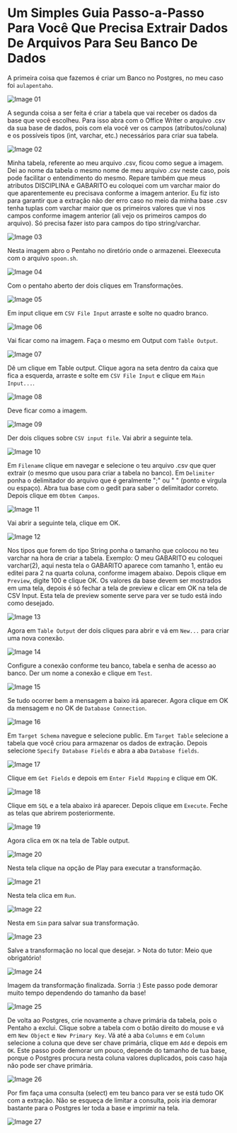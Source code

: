 # Um Simples Guia Passo-a-Passo Para Você Que Precisa Extrair Dados De Arquivos Para Seu Banco De Dados

A primeira coisa que fazemos é criar um Banco no Postgres, no meu caso foi `aulapentaho`.

![Image 01](https://github.com/netodeolino/Tutoriais/blob/master/Extraindo%20dados%20com%20o%20Pentaho/Images/img_01.png?raw=true)

A segunda coisa a ser feita é criar a tabela que vai receber os dados da base que você escolheu. Para isso abra com o Office Writer o arquivo .csv da sua base de dados, pois com ela você ver os campos (atributos/coluna) e os possíveis tipos (int, varchar, etc.) necessários para criar sua tabela.

![Image 02](https://github.com/netodeolino/Tutoriais/blob/master/Extraindo%20dados%20com%20o%20Pentaho/Images/img_02.png?raw=true)

Minha tabela, referente ao meu arquivo .csv, ficou como segue a imagem. Dei ao nome da tabela o mesmo nome de meu arquivo .csv neste caso, pois pode facilitar o entendimento do mesmo. Repare também que meus atributos DISCIPLINA e GABARITO eu coloquei com um varchar maior do que aparentemente eu precisava conforme a imagem anterior. Eu fiz isto para garantir que a extração não der erro caso no meio da minha base .csv tenha tuplas com varchar maior que os primeiros valores que vi nos campos conforme imagem anterior (ali vejo os primeiros campos do arquivo). Só precisa fazer isto para campos do tipo string/varchar.

![Image 03](https://github.com/netodeolino/Tutoriais/blob/master/Extraindo%20dados%20com%20o%20Pentaho/Images/img_03.png?raw=true)

Nesta imagem abro o Pentaho no diretório onde o armazenei. Eleexecuta com o arquivo `spoon.sh`.

![Image 04](https://github.com/netodeolino/Tutoriais/blob/master/Extraindo%20dados%20com%20o%20Pentaho/Images/img_04.png?raw=true)

Com o pentaho aberto der dois cliques em Transformações.

![Image 05](https://github.com/netodeolino/Tutoriais/blob/master/Extraindo%20dados%20com%20o%20Pentaho/Images/img_05.png?raw=true)

Em input clique em `CSV File Input` arraste e solte no quadro branco.

![Image 06](https://github.com/netodeolino/Tutoriais/blob/master/Extraindo%20dados%20com%20o%20Pentaho/Images/img_06.png?raw=true)

Vai ficar como na imagem. Faça o mesmo em Output com `Table Output`.

![Image 07](https://github.com/netodeolino/Tutoriais/blob/master/Extraindo%20dados%20com%20o%20Pentaho/Images/img_07.png?raw=true)

Dê um clique em Table output. Clique agora na seta dentro da caixa que fica a esquerda, arraste e solte em `CSV File Input` e clique em `Main Input...`.

![Image 08](https://github.com/netodeolino/Tutoriais/blob/master/Extraindo%20dados%20com%20o%20Pentaho/Images/img_08.png?raw=true)

Deve ficar como a imagem.

![Image 09](https://github.com/netodeolino/Tutoriais/blob/master/Extraindo%20dados%20com%20o%20Pentaho/Images/img_09.png?raw=true)


Der dois cliques sobre `CSV input file`. Vai abrir a seguinte tela.

![Image 10](https://github.com/netodeolino/Tutoriais/blob/master/Extraindo%20dados%20com%20o%20Pentaho/Images/img_10.png?raw=true)

Em `Filename` clique em navegar e selecione o teu arquivo .csv que quer extrair (o mesmo que usou para criar a tabela no banco). Em `Delimiter` ponha o delimitador do arquivo que é geralmente ";" ou " " (ponto e virgula ou espaço). Abra tua base com o gedit para saber o delimitador correto. Depois clique em `Obtem Campos`.

![Image 11](https://github.com/netodeolino/Tutoriais/blob/master/Extraindo%20dados%20com%20o%20Pentaho/Images/img_11.png?raw=true)

Vai abrir a seguinte tela, clique em OK.

![Image 12](https://github.com/netodeolino/Tutoriais/blob/master/Extraindo%20dados%20com%20o%20Pentaho/Images/img_12.png?raw=true)

Nos tipos que forem do tipo String ponha o tamanho que colocou no teu varchar na hora de criar a tabela. Exemplo: O meu GABARITO eu coloquei varchar(2), aqui nesta tela o GABARITO aparece com tamanho 1, então eu editei para 2 na quarta coluna, conforme imagem abaixo. Depois clique em `Preview`, digite 100 e clique OK. Os valores da base devem ser mostrados em uma tela, depois é só fechar a tela de preview e clicar em OK na tela de CSV Input. Esta tela de preview somente serve para ver se tudo está indo como desejado.

![Image 13](https://github.com/netodeolino/Tutoriais/blob/master/Extraindo%20dados%20com%20o%20Pentaho/Images/img_13.png?raw=true)

Agora em `Table Output` der dois cliques para abrir e vá em `New...` para criar uma nova conexão.

![Image 14](https://github.com/netodeolino/Tutoriais/blob/master/Extraindo%20dados%20com%20o%20Pentaho/Images/img_14.png?raw=true)

Configure a conexão conforme teu banco, tabela e senha de acesso ao banco. Der um nome a conexão e clique em `Test`.

![Image 15](https://github.com/netodeolino/Tutoriais/blob/master/Extraindo%20dados%20com%20o%20Pentaho/Images/img_15.png?raw=true)

Se tudo ocorrer bem a mensagem a baixo irá aparecer. Agora clique em OK da mensagem e no OK de `Database Connection`.

![Image 16](https://github.com/netodeolino/Tutoriais/blob/master/Extraindo%20dados%20com%20o%20Pentaho/Images/img_16.png?raw=true)

Em `Target Schema` navegue e selecione public. Em `Target Table` selecione a tabela que você criou para armazenar os dados de extração. Depois selecione `Specify Database Fields` e abra a aba `Database fields`.

![Image 17](https://github.com/netodeolino/Tutoriais/blob/master/Extraindo%20dados%20com%20o%20Pentaho/Images/img_17.png?raw=true)

Clique em `Get Fields` e depois em `Enter Field Mapping` e clique em OK.

![Image 18](https://github.com/netodeolino/Tutoriais/blob/master/Extraindo%20dados%20com%20o%20Pentaho/Images/img_18.png?raw=true)


Clique em `SQL` e a tela abaixo irá aparecer. Depois clique em `Execute`. Feche as telas que abrirem posteriormente.

![Image 19](https://github.com/netodeolino/Tutoriais/blob/master/Extraindo%20dados%20com%20o%20Pentaho/Images/img_19.png?raw=true)

Agora clica em `OK` na tela de Table output.

![Image 20](https://github.com/netodeolino/Tutoriais/blob/master/Extraindo%20dados%20com%20o%20Pentaho/Images/img_20.png?raw=true)

Nesta tela clique na opção de Play para executar a transformação.

![Image 21](https://github.com/netodeolino/Tutoriais/blob/master/Extraindo%20dados%20com%20o%20Pentaho/Images/img_21.png?raw=true)

Nesta tela clica em `Run`.

![Image 22](https://github.com/netodeolino/Tutoriais/blob/master/Extraindo%20dados%20com%20o%20Pentaho/Images/img_22.png?raw=true)

Nesta em `Sim` para salvar sua transformação.

![Image 23](https://github.com/netodeolino/Tutoriais/blob/master/Extraindo%20dados%20com%20o%20Pentaho/Images/img_23.png?raw=true)

Salve a transformação no local que desejar. > Nota do tutor: Meio que obrigatório!

![Image 24](https://github.com/netodeolino/Tutoriais/blob/master/Extraindo%20dados%20com%20o%20Pentaho/Images/img_24.png?raw=true)

Imagem da transformação finalizada. Sorria :) Este passo pode demorar muito tempo dependendo do tamanho da base!

![Image 25](https://github.com/netodeolino/Tutoriais/blob/master/Extraindo%20dados%20com%20o%20Pentaho/Images/img_25.png?raw=true)

De volta ao Postgres, crie novamente a chave primária da tabela, pois o Pentaho a exclui. Clique sobre a tabela com o botão direito do mouse e vá em `New Object` e `New Primary Key`. Vá até a aba `Columns` e em `Column` selecione a coluna que deve ser chave primária, clique em `Add` e depois em `OK`. Este passo pode demorar um pouco, depende do tamanho de tua base, porque o Postgres procura nesta coluna valores duplicados, pois caso haja não pode ser chave primária.

![Image 26](https://github.com/netodeolino/Tutoriais/blob/master/Extraindo%20dados%20com%20o%20Pentaho/Images/img_26.png?raw=true)

Por fim faça uma consulta (select) em teu banco para ver se está tudo OK com a extração. Não se esqueça de limitar a consulta, pois iria demorar bastante para o Postgres ler toda a base e imprimir na tela.

![Image 27](https://github.com/netodeolino/Tutoriais/blob/master/Extraindo%20dados%20com%20o%20Pentaho/Images/img_27.png?raw=true)
